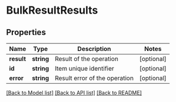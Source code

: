 # BulkResultResults

## Properties
Name | Type | Description | Notes
------------ | ------------- | ------------- | -------------
**result** | **string** | Result of the operation | [optional] 
**id** | **string** | Item unique identifier | [optional] 
**error** | **string** | Result error of the operation | [optional] 

[[Back to Model list]](../../README.md#documentation-for-models) [[Back to API list]](../../README.md#documentation-for-api-endpoints) [[Back to README]](../../README.md)

